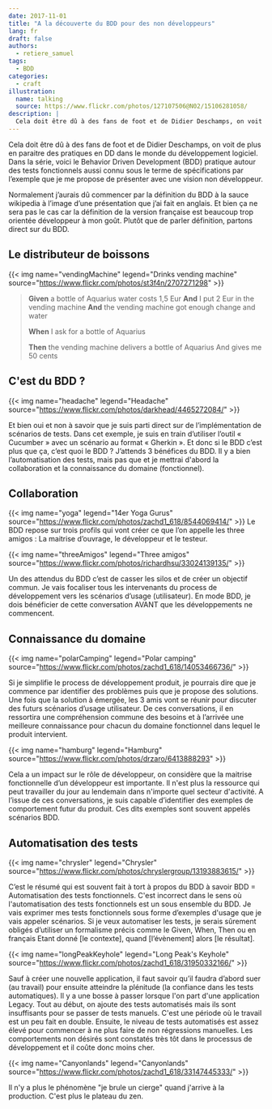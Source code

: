 ```yaml
---
date: 2017-11-01
title: "A la découverte du BDD pour des non développeurs"
lang: fr
draft: false
authors:
  - retiere_samuel
tags:
  - BDD
categories:
  - craft
illustration:
  name: talking
  source: https://www.flickr.com/photos/127107506@N02/15106281058/
description: |
  Cela doit être dû à des fans de foot et de Didier Deschamps, on voit de plus en paraitre des pratiques en DD dans le monde du développement logiciel. Dans la série, voici le Behavior Driven Development (BDD) pratique autour des tests fonctionnels aussi connu sous le terme de spécifications par l’exemple que je me propose de présenter avec une vision non développeur.
---
```


Cela doit être dû à des fans de foot et de Didier Deschamps, on voit de plus en paraitre des pratiques en DD dans le monde du développement logiciel. Dans la série, voici le Behavior Driven Development (BDD) pratique autour des tests fonctionnels aussi connu sous le terme de spécifications par l’exemple que je me propose de présenter avec une vision non développeur.

Normalement j’aurais dû commencer par la définition du BDD à la sauce wikipedia à l’image d’une présentation que j’ai fait en anglais. Et bien ça ne sera pas le cas car la définition de la version française est beaucoup trop orientée développeur à mon goût. Plutôt que de parler définition, partons direct sur du BDD.

## Le distributeur de boissons
{{< img name="vendingMachine" legend="Drinks vending machine" source="https://www.flickr.com/photos/st3f4n/2707271298" >}}

> **Given** a bottle of Aquarius water costs 1,5 Eur
> **And** I put 2 Eur in the vending machine
> **And** the vending machine got enough change and water
>
> **When** I ask for a bottle of Aquarius
>
> **Then** the vending machine delivers a bottle of Aquarius And gives me 50 cents

## C'est du BDD ?
{{< img name="headache" legend="Headache" source="https://www.flickr.com/photos/darkhead/4465272084/" >}}

Et bien oui et non à savoir que je suis parti direct sur de l’implémentation de scénarios de tests. Dans cet exemple, je suis en train d’utiliser l’outil « Cucumber » avec un scénario au format « Gherkin ». Et donc si le BDD c’est plus que ça, c’est quoi le BDD ? J’attends 3 bénéfices du BDD. Il y a bien l’automatisation des tests, mais pas que et je mettrai d'abord la collaboration et la connaissance du domaine (fonctionnel).

## Collaboration
{{< img name="yoga" legend="14er Yoga Gurus" source="https://www.flickr.com/photos/zachd1_618/8544069414/" >}}
Le BDD repose sur trois profils qui vont créer ce que l’on appelle les three amigos : La maitrise d’ouvrage, le développeur et le testeur.

{{< img name="threeAmigos" legend="Three amigos" source="https://www.flickr.com/photos/richardhsu/33024139135/" >}}

Un des attendus du BDD c’est de casser les silos et de créer un objectif commun. Je vais focaliser tous les intervenants du process de développement vers les scénarios d’usage (utilisateur). En mode BDD, je dois bénéficier de cette conversation AVANT que les développements ne commencent.

## Connaissance du domaine
{{< img name="polarCamping" legend="Polar camping" source="https://www.flickr.com/photos/zachd1_618/14053466736/" >}}

Si je simplifie le process de développement produit, je pourrais dire que je commence par identifier des problèmes puis que je propose des solutions. Une fois que la solution à émergée, les 3 amis vont se réunir pour discuter des futurs scénarios d’usage utilisateur. De ces conversations, il en ressortira une compréhension commune des besoins et à l’arrivée une meilleure connaissance pour chacun du domaine fonctionnel dans lequel le produit intervient.

{{< img name="hamburg" legend="Hamburg" source="https://www.flickr.com/photos/drzaro/6413888293" >}}

Cela a un impact sur le rôle de développeur, on considère que la maitrise fonctionnelle d’un développeur est importante. Il n'est plus la ressource qui peut travailler du jour au lendemain dans n'importe quel secteur d'activité. A l’issue de ces conversations, je suis capable d’identifier des exemples de comportement futur du produit. Ces dits exemples sont souvent appelés scénarios BDD.

## Automatisation des tests
{{< img name="chrysler" legend="Chrysler" source="https://www.flickr.com/photos/chryslergroup/13193883615/" >}}

C’est le résumé qui est souvent fait à tort à propos du BDD à savoir BDD = Automatisation des tests fonctionnels. C'est incorrect dans le sens où l'automatisation des tests fonctionnels est un sous ensemble du BDD. Je vais exprimer mes tests fonctionnels sous forme d’exemples d'usage que je vais appeler scénarios. Si je veux automatiser les tests, je serais sûrement obligés d’utiliser un formalisme précis comme le Given, When, Then ou en français Etant donné [le contexte], quand [l’évènement] alors [le résultat].

{{< img name="longPeakKeyhole" legend="Long Peak's Keyhole" source="https://www.flickr.com/photos/zachd1_618/31950332166/" >}}

Sauf à créer une nouvelle application, il faut savoir qu’il faudra d’abord suer (au travail) pour ensuite atteindre la plénitude (la confiance dans les tests automatiques). Il y a une bosse à passer lorsque l'on part d'une application Legacy. Tout au début, on ajoute des tests automatisés mais ils sont insuffisants pour se passer de tests manuels. C'est une période où le travail est un peu fait en double. Ensuite, le niveau de tests automatisés est assez élevé pour commencer à ne plus faire de non régressions manuelles. Les comportements non désirés sont constatés très tôt dans le processus de développement et il coûte donc moins cher.

{{< img name="Canyonlands" legend="Canyonlands" source="https://www.flickr.com/photos/zachd1_618/33147445333/" >}}

Il n'y a plus le phénomène "je brule un cierge" quand j'arrive à la production. C'est plus le plateau du zen.

